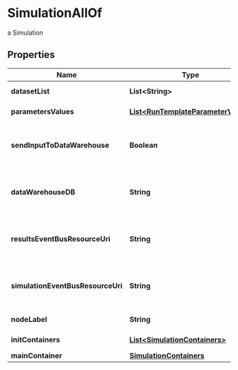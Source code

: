 

# SimulationAllOf

a Simulation

## Properties

Name | Type | Description | Notes
------------ | ------------- | ------------- | -------------
**datasetList** | **List&lt;String&gt;** | the list of Dataset Id associated to this Analysis |  [optional] [readonly]
**parametersValues** | [**List&lt;RunTemplateParameterValue&gt;**](RunTemplateParameterValue.md) | the list of Run Template parameters values |  [optional] [readonly]
**sendInputToDataWarehouse** | **Boolean** | whether or not the Dataset values and the input parameters values are send to the DataWarehouse prior to Simulation Run |  [optional] [readonly]
**dataWarehouseDB** | **String** | the DataWarehouse database name to send data if sendInputToDataWarehouse is set |  [optional]
**resultsEventBusResourceUri** | **String** | the event bus which receive Workspace Simulation results messages. Message won&#39;t be send if this is not set |  [optional]
**simulationEventBusResourceUri** | **String** | the event bus which receive Workspace Simulation events messages. Message won&#39;t be send if this is not set |  [optional]
**nodeLabel** | **String** | the node label request |  [optional] [readonly]
**initContainers** | [**List&lt;SimulationContainers&gt;**](SimulationContainers.md) | the list of init containers |  [optional] [readonly]
**mainContainer** | [**SimulationContainers**](SimulationContainers.md) |  |  [optional]



